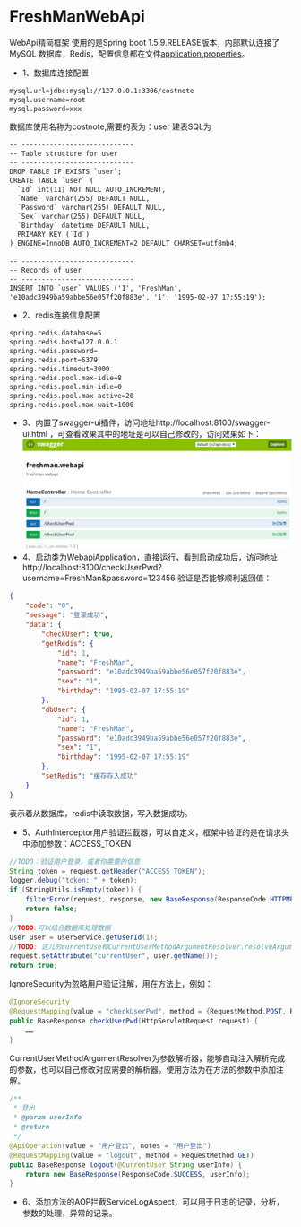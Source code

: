 # FreshManWebApi
 WebApi精简框架
 使用的是Spring boot 1.5.9.RELEASE版本，内部默认连接了MySQL 数据库，Redis，配置信息都在文件[application.properties](https://github.com/Yinghuochongxiaoq/FreshManWebApi/blob/master/src/main/resources/application.properties)。
* 1、数据库连接配置
 ```数据库连接配置
mysql.url=jdbc:mysql://127.0.0.1:3306/costnote
mysql.username=root
mysql.password=xxx
```
 数据库使用名称为costnote,需要的表为：user
 建表SQL为
```mysql
-- ----------------------------
-- Table structure for user
-- ----------------------------
DROP TABLE IF EXISTS `user`;
CREATE TABLE `user` (
  `Id` int(11) NOT NULL AUTO_INCREMENT,
  `Name` varchar(255) DEFAULT NULL,
  `Password` varchar(255) DEFAULT NULL,
  `Sex` varchar(255) DEFAULT NULL,
  `Birthday` datetime DEFAULT NULL,
  PRIMARY KEY (`Id`)
) ENGINE=InnoDB AUTO_INCREMENT=2 DEFAULT CHARSET=utf8mb4;

-- ----------------------------
-- Records of user
-- ----------------------------
INSERT INTO `user` VALUES ('1', 'FreshMan', 'e10adc3949ba59abbe56e057f20f883e', '1', '1995-02-07 17:55:19');
```
* 2、redis连接信息配置
```redis连接信息配置
spring.redis.database=5
spring.redis.host=127.0.0.1
spring.redis.password=
spring.redis.port=6379
spring.redis.timeout=3000
spring.redis.pool.max-idle=8
spring.redis.pool.min-idle=0
spring.redis.pool.max-active=20
spring.redis.pool.max-wait=1000
```
* 3、内置了swagger-ui插件，访问地址http://localhost:8100/swagger-ui.html ，可查看效果其中的地址是可以自己修改的，访问效果如下：
![swagger]
* 4、启动类为WebapiApplication，直接运行，看到启动成功后，访问地址http://localhost:8100/checkUserPwd?username=FreshMan&password=123456 验证是否能够顺利返回值：
```json
{
    "code": "0",
    "message": "登录成功",
    "data": {
        "checkUser": true,
        "getRedis": {
            "id": 1,
            "name": "FreshMan",
            "password": "e10adc3949ba59abbe56e057f20f883e",
            "sex": "1",
            "birthday": "1995-02-07 17:55:19"
        },
        "dbUser": {
            "id": 1,
            "name": "FreshMan",
            "password": "e10adc3949ba59abbe56e057f20f883e",
            "sex": "1",
            "birthday": "1995-02-07 17:55:19"
        },
        "setRedis": "缓存存入成功"
    }
}
```
表示着从数据库，redis中读取数据，写入数据成功。

* 5、AuthInterceptor用户验证拦截器，可以自定义，框架中验证的是在请求头中添加参数：ACCESS_TOKEN
```java
//TODO：验证用户登录，或者你需要的信息
String token = request.getHeader("ACCESS_TOKEN");
logger.debug("token: " + token);
if (StringUtils.isEmpty(token)) {
    filterError(request, response, new BaseResponse(ResponseCode.HTTPMESSAGENOTWRITABLEEXCEPTION, "request header key ACCESS_TOKEN is empty"));
    return false;
}
//TODO:可以结合数据库处理数据
User user = userService.getUserId(1);
//TODO: 这儿的currentUse和CurrentUserMethodArgumentResolver.resolveArgument 方法中的currentUser需要一致
request.setAttribute("currentUser", user.getName());
return true;
```
IgnoreSecurity为忽略用户验证注解，用在方法上，例如：
```java
@IgnoreSecurity
@RequestMapping(value = "checkUserPwd", method = {RequestMethod.POST, RequestMethod.GET})
public BaseResponse checkUserPwd(HttpServletRequest request) {
    ……
}
```
CurrentUserMethodArgumentResolver为参数解析器，能够自动注入解析完成的参数，也可以自己修改对应需要的解析器。使用方法为在方法的参数中添加注解。
```java
/**
 * 登出
 * @param userInfo
 * @return
 */
@ApiOperation(value = "用户登出", notes = "用户登出")
@RequestMapping(value = "logout", method = RequestMethod.GET)
public BaseResponse logout(@CurrentUser String userInfo) {
    return new BaseResponse(ResponseCode.SUCCESS, userInfo);
}
```
* 6、添加方法的AOP拦截ServiceLogAspect，可以用于日志的记录，分析，参数的处理，异常的记录。

[swagger]:https://github.com/Yinghuochongxiaoq/FreshManWebApi/blob/master/src/main/resources/static/swagger.jpg?raw=true
